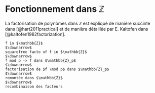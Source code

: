 # Fonctionnement dans $\mathbb{Z}$

La factorisation de polynômes dans $\mathbb{Z}$ est expliqué de manière succinte
dans [@hart2011practical] et de manière détaillée par E. Kaltofen dans 
[@kaltofen1982factorization].


```
f in $\mathbb{Z}$
$\downarrow$
squarefree facto of f in $\mathbb{Z}$
$\downarrow$
f mod p -> f dans $\mathbb{Z}_p$
$\downarrow$
factorisation de $f \mod p$ dans $\mathbb{Z}_p$
$\downarrow$
remontée dans $\mathbb{Z}$
$\downarrow$
recombinaison des facteurs

```



